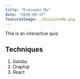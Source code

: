 ```yaml
---
title: "Evacuate Me"
date: "2020-09-17"
featuredImage: ./EvacuateMe.png
---
```


This is an interactive quiz

## Techniques
1. Gatsby
2. Graphql
3. React

